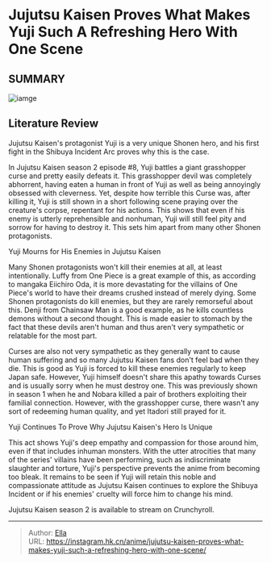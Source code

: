 # Jujutsu Kaisen Proves What Makes Yuji Such A Refreshing Hero With One Scene


## SUMMARY 

![iamge](https://static1.srcdn.com/wordpress/wp-content/uploads/2023/09/yuji-from-jujutsu-kaisen.jpg)

## Literature Review

Jujutsu Kaisen&#39;s protagonist Yuji is a very unique Shonen hero, and his first fight in the Shibuya Incident Arc proves why this is the case.





In Jujutsu Kaisen season 2 episode #8, Yuji battles a giant grasshopper curse and pretty easily defeats it. This grasshopper devil was completely abhorrent, having eaten a human in front of Yuji as well as being annoyingly obsessed with cleverness. Yet, despite how terrible this Curse was, after killing it, Yuji is still shown in a short following scene praying over the creature&#39;s corpse, repentant for his actions. This shows that even if his enemy is utterly reprehensible and nonhuman, Yuji will still feel pity and sorrow for having to destroy it. This sets him apart from many other Shonen protagonists.





 Yuji Mourns for His Enemies in Jujutsu Kaisen 
          

Many Shonen protagonists won&#39;t kill their enemies at all, at least intentionally. Luffy from One Piece is a great example of this, as according to mangaka Eiichiro Oda, it is more devastating for the villains of One Piece&#39;s world to have their dreams crushed instead of merely dying. Some Shonen protagonists do kill enemies, but they are rarely remorseful about this. Denji from Chainsaw Man is a good example, as he kills countless demons without a second thought. This is made easier to stomach by the fact that these devils aren&#39;t human and thus aren&#39;t very sympathetic or relatable for the most part.

Curses are also not very sympathetic as they generally want to cause human suffering and so many Jujutsu Kaisen fans don&#39;t feel bad when they die. This is good as Yuji is forced to kill these enemies regularly to keep Japan safe. However, Yuji himself doesn&#39;t share this apathy towards Curses and is usually sorry when he must destroy one. This was previously shown in season 1 when he and Nobara killed a pair of brothers exploiting their familial connection. However, with the grasshopper curse, there wasn&#39;t any sort of redeeming human quality, and yet Itadori still prayed for it.






 Yuji Continues To Prove Why Jujutsu Kaisen&#39;s Hero Is Unique 
          

This act shows Yuji&#39;s deep empathy and compassion for those around him, even if that includes inhuman monsters. With the utter atrocities that many of the series&#39; villains have been performing, such as indiscriminate slaughter and torture, Yuji&#39;s perspective prevents the anime from becoming too bleak. It remains to be seen if Yuji will retain this noble and compassionate attitude as Jujutsu Kaisen continues to explore the Shibuya Incident or if his enemies&#39; cruelty will force him to change his mind.

Jujutsu Kaisen season 2 is available to stream on Crunchyroll.



---

> Author: [Ella](https://instagram.hk.cn/)  
> URL: https://instagram.hk.cn/anime/jujutsu-kaisen-proves-what-makes-yuji-such-a-refreshing-hero-with-one-scene/  

